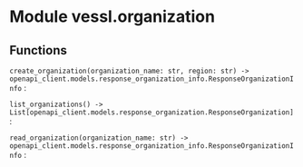Module vessl.organization
=========================

Functions
---------

    
`create_organization(organization_name: str, region: str) ‑> openapi_client.models.response_organization_info.ResponseOrganizationInfo`
:   

    
`list_organizations() ‑> List[openapi_client.models.response_organization.ResponseOrganization]`
:   

    
`read_organization(organization_name: str) ‑> openapi_client.models.response_organization_info.ResponseOrganizationInfo`
: